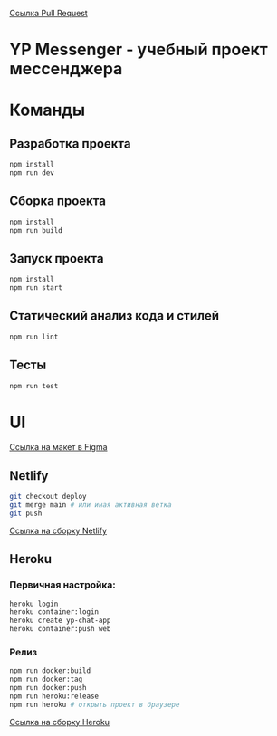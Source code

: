 [Ссылка Pull Request](https://github.com/salnikovss/middle.messenger.praktikum.yandex/pull/3)

# YP Messenger - учебный проект мессенджера

# Команды

## Разработка проекта

```bash
npm install
npm run dev
```

## Сборка проекта

```bash
npm install
npm run build

```

## Запуск проекта

```bash
npm install
npm run start
```

## Статический анализ кода и стилей


```bash
npm run lint
```

## Тесты


```bash
npm run test
```

# UI

[Ссылка на макет в Figma](https://www.figma.com/file/5DGALnwhA2a65XJPQl2Gtz/YP-Messanger?node-id=0%3A1)

## Netlify

```bash
git checkout deploy
git merge main # или иная активная ветка
git push
```

[Ссылка на сборку Netlify](https://subtle-kangaroo-2f4700.netlify.app)

## Heroku

### Первичная настройка:
```bash
heroku login
heroku container:login
heroku create yp-chat-app
heroku container:push web
```

### Релиз
```bash
npm run docker:build
npm run docker:tag
npm run docker:push
npm run heroku:release
npm run heroku # открыть проект в браузере
````



[Ссылка на сборку Heroku](https://yp-chat-app.herokuapp.com/)
